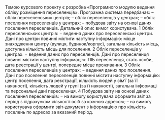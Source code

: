 Темою курсового проекту є розробка «Програмного модулю ведення обліку розміщення переселенців».
Програмна система передбачає:
–	облік переселенських центрів;
–	облік переселенців у центрах;
–	облік поселення переселенців у центрах; 
–	побудова звіту на основі даних поселення переселенців.
Детальний опис вимог користувача. 
1	Облік переселенських центрів:
−	ведення даних про переселенські центри. Дані про центри повинні містити наступну інформацію: місце знаходження центру (вулиця, будинок/корпус), загальна кількість місць, доступна кількість місць для поселення.
2	Облік переселенців у центрах:
−	ведення даних про переселенців. Дані про переселенця повинні містити наступну інформацію: ПІБ переселенця, стать особи, дата реєстрації у центрі, попереднє місце проживання.
3	Облік поселення переселенців у центрах:
−	ведення даних про поселення. Дані про поселення переселенців повинні містити наступну інформацію: центр поселення, дата реєстрації, кількість людей у сім’ї (за її наявності), кількість людей у групі (за її наявності), загальна інформаці та персональні дані переселенця.
4	Побудова звіту на основі даних поселення переселенців:
−	на вимогу користувача оформити звіт за період з підрахунком кількості осіб за кожною адресою;
–	на вимогу користувача оформити звіт-документ з інформацією про кількість поселень по адресах за вказаний період.
